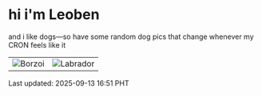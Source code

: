 # hi i'm Leoben

and i like dogs—so have some random dog pics that change whenever my CRON feels like it

|  |  |
|--------|----------|
| ![Borzoi](https://random-dog-vercel.vercel.app/api/random-borzoi?v=1757753480) | ![Labrador](https://random-dog-vercel.vercel.app/api/random-labrador?v=1757753480) |

Last updated: 2025-09-13 16:51 PHT
